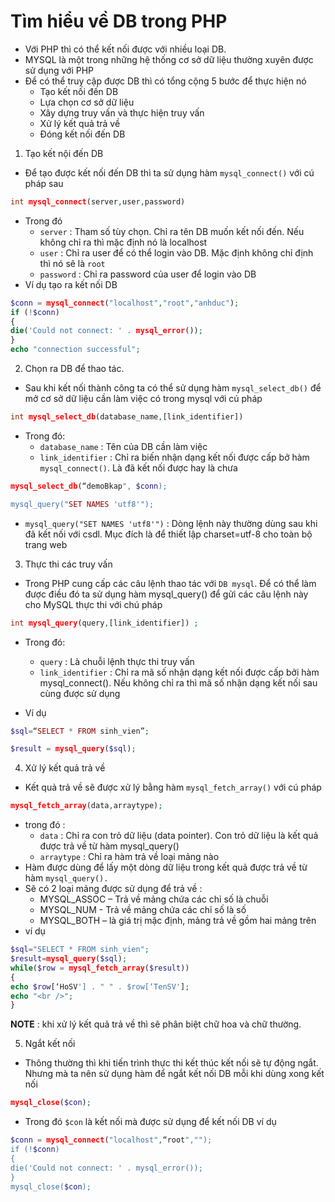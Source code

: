 # Tìm hiểu về DB trong PHP 
- Với PHP thì có thể kết nối được với nhiều loại DB. 
- MYSQL là một trong những hệ thống cơ sở dữ liệu thường xuyên được sử dụng với PHP
- Để có thể truy cập được DB thì có tổng cộng 5 bước để thực hiện nó 
    - Tạo kết nối đến DB 
    - Lựa chọn cơ sở dữ liệu 
    - Xây dựng truy vấn và thực hiện truy vấn 
    - Xử lý kết quả trả về 
    - Đóng kết nối đến DB 

1. Tạo kết nội đến DB 
- Để tạo được kết nối đến DB thì ta sử dụng hàm `mysql_connect()` với cú pháp sau 
```php
int mysql_connect(server,user,password)
```
- Trong đó 
    - `server` : Tham số tùy chọn. Chỉ ra tên DB muốn kết nối đến. Nếu không chỉ ra thì mặc định nó là localhost 
    - `user` : Chỉ ra user để có thể login vào DB. Mặc định không chỉ định thì nó sẽ là `root`
    - `password` : Chỉ ra password của user để login vào DB 
- Ví dụ tạo ra kết nối DB 
```php
$conn = mysql_connect("localhost","root","anhduc");
if (!$conn)
{
die('Could not connect: ' . mysql_error());
}
echo "connection successful";
```

2. Chọn ra DB để thao tác. 
- Sau khi kết nối thành công ta có thể sử dụng hàm `mysql_select_db()` để mở cơ sở dữ liệu cần làm việc có trong mysql với cú pháp
```php
int mysql_select_db(database_name,[link_identifier])
```
- Trong đó:
    - `database_name` : Tên của DB cần làm việc 
    - `link_identifier` : Chỉ ra biến nhận dạng kết nối được cấp bở hàm `mysql_connect()`. Là đã kết nối được hay là chưa 

```php
mysql_select_db(“demoBkap", $conn); 

mysql_query("SET NAMES 'utf8'"); 
```
- `mysql_query("SET NAMES 'utf8'")` : Dòng lệnh này thường dùng sau khi đã kết nối với csdl. Mục đích là để thiết lập charset=utf-8 cho toàn bộ trang web

3. Thực thi các truy vấn 
- Trong PHP cung cấp các câu lệnh thao tác với `DB mysql`. Để có thể làm được điều đó ta sử dụng hàm mysql_query() để gửi các câu lệnh này cho
MySQL thực thi với chú pháp 
```php
int mysql_query(query,[link_identifier]) ;
```
- Trong đó:
    - `query` : Là chuỗi lệnh thực thi truy vấn
    - `link_identifier` : Chỉ ra mã số nhận dạng kết nối được cấp bởi hàm mysql_connect(). Nếu không chỉ ra thì mã số nhận dạng kết nối sau cùng được sử dụng

- Ví dụ 
```php
$sql=“SELECT * FROM sinh_vien”;

$result = mysql_query($sql);
```

4. Xử lý kết quả trả về 
- Kết quả trả về sẽ được xử lý bằng hàm `mysql_fetch_array()` với cú pháp
```php
mysql_fetch_array(data,arraytype);
```
- trong đó :
    - `data` : Chỉ ra con trỏ dữ liệu (data pointer). Con trỏ dữ liệu là kết quả được trả về từ hàm mysql_query()
    - `arraytype` : Chỉ ra hàm trả về loại mảng nào
- Hàm được dùng để lấy một dòng dữ liệu trong kết quả được trả về từ hàm `mysql_query().`
- Sẽ có 2 loại mảng được sử dụng để trả về :
    - MYSQL_ASSOC – Trả về mảng chứa các chỉ số là chuỗi
    - MYSQL_NUM - Trả về mảng chứa các chỉ số là số
    - MYSQL_BOTH – là giá trị mặc định, mảng trả về gồm hai mảng trên
- ví dụ
```php
$sql="SELECT * FROM sinh_vien";
$result=mysql_query($sql);
while($row = mysql_fetch_array($result))
{
echo $row[‘HoSV'] . " " . $row[‘TenSV'];
echo "<br />";
}
```
**NOTE** : khi xử lý kết quả trả về thì sẽ phân biệt chữ hoa và chữ thường. 

5. Ngắt kết nối 
- Thông thường thì khi tiến trình thực thi kết thúc kết nối sẽ tự động ngắt. Nhưng mà ta nên sử dụng hàm để ngắt kết nối DB mỗi khi dùng xong kết nối
```php
mysql_close($con);
```
- Trong đó `$con` là kết nối mà được sử dụng để kết nối DB 
ví dụ 
```php
$conn = mysql_connect("localhost",“root","");
if (!$conn)
{
die('Could not connect: ' . mysql_error());
}
mysql_close($con);
```
